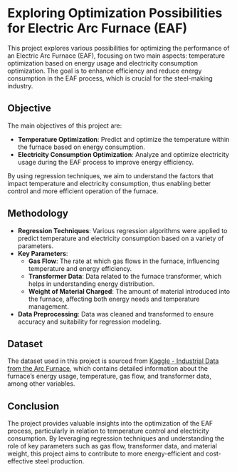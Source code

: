 # Exploring Optimization Possibilities for Electric Arc Furnace (EAF)

This project explores various possibilities for optimizing the performance of an Electric Arc Furnace (EAF), focusing on two main aspects: temperature optimization based on energy usage and electricity consumption optimization. The goal is to enhance efficiency and reduce energy consumption in the EAF process, which is crucial for the steel-making industry.


## Objective

The main objectives of this project are:
- **Temperature Optimization**: Predict and optimize the temperature within the furnace based on energy consumption.
- **Electricity Consumption Optimization**: Analyze and optimize electricity usage during the EAF process to improve energy efficiency.

By using regression techniques, we aim to understand the factors that impact temperature and electricity consumption, thus enabling better control and more efficient operation of the furnace.

## Methodology

- **Regression Techniques**: Various regression algorithms were applied to predict temperature and electricity consumption based on a variety of parameters.
- **Key Parameters**:
  - **Gas Flow**: The rate at which gas flows in the furnace, influencing temperature and energy efficiency.
  - **Transformer Data**: Data related to the furnace transformer, which helps in understanding energy distribution.
  - **Weight of Material Charged**: The amount of material introduced into the furnace, affecting both energy needs and temperature management.
- **Data Preprocessing**: Data was cleaned and transformed to ensure accuracy and suitability for regression modeling.

## Dataset

The dataset used in this project is sourced from [Kaggle - Industrial Data from the Arc Furnace](https://www.kaggle.com/datasets/yuriykatser/industrial-data-from-the-arc-furnace), which contains detailed information about the furnace’s energy usage, temperature, gas flow, and transformer data, among other variables.

## Conclusion

The project provides valuable insights into the optimization of the EAF process, particularly in relation to temperature control and electricity consumption. By leveraging regression techniques and understanding the role of key parameters such as gas flow, transformer data, and material weight, this project aims to contribute to more energy-efficient and cost-effective steel production.
